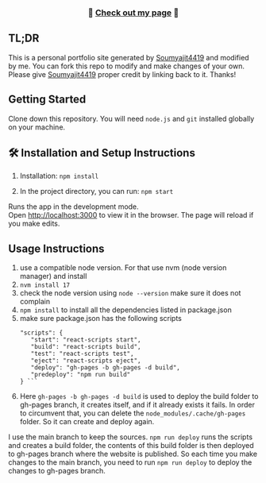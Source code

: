 <h3 align="center">
    🔹
    <a href="https://karamelih.github.io/">Check out my page</a>
    🔹
</h3>

## TL;DR

This is a personal portfolio site generated by [Soumyajit4419](https://github.com/soumyajit4419/Portfolio) and modified by me.
You can fork this repo to modify and make changes of your own. Please give [Soumyajit4419](https://github.com/soumyajit4419/Portfolio) proper credit by linking back to it. Thanks!

## Getting Started

Clone down this repository. You will need `node.js` and `git` installed globally on your machine.

## 🛠 Installation and Setup Instructions

1. Installation: `npm install`

2. In the project directory, you can run: `npm start`

Runs the app in the development mode.\
Open [http://localhost:3000](http://localhost:3000) to view it in the browser.
The page will reload if you make edits.

## Usage Instructions

 1. use a compatible node version. For that use nvm (node version manager) and install 
 2. ```nvm install 17``` 
 3. check the node version using ```node --version``` make sure it does not complain 
 4. ```npm install``` to install all the dependencies listed in package.json
 5. make sure package.json has the following scripts
    ```    
    "scripts": {
       "start": "react-scripts start",
       "build": "react-scripts build",
       "test": "react-scripts test",
       "eject": "react-scripts eject",
       "deploy": "gh-pages -b gh-pages -d build",
       "predeploy": "npm run build"
    } ```
 6. Here `gh-pages -b gh-pages -d build` is used to deploy the build folder to gh-pages branch, it creates itself, and if it already exists it fails. 
In order to circumvent that, you can delete the `node_modules/.cache/gh-pages` folder. So it can create and deploy again. 

I use the main branch to keep the sources. `npm run deploy` runs the scripts and creates a build folder, the contents of this build folder is then deployed to gh-pages branch where the website is published. 
So each time you make changes to the main branch, you need to run `npm run deploy` to deploy the changes to gh-pages branch.
